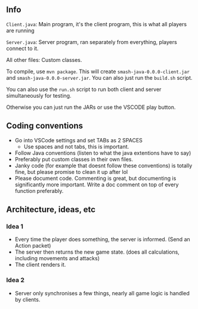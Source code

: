 ## Info

`Client.java`: Main program, it's the client program, this is what all players are running

`Server.java`: Server program, ran separately from everything, players connect to it.

All other files: Custom classes.

To compile, use `mvn package`. This will create `smash-java-0.0.0-client.jar` and `smash-java-0.0.0-server.jar`. You can also just run the `build.sh` script.

You can also use the `run.sh` script to run both client and server simultaneously for testing.

Otherwise you can just run the JARs or use the VSCODE play button.

## Coding conventions
- Go into VSCode settings and set TABs as 2 SPACES
  - Use spaces and not tabs, this is important.
- Follow Java conventions (listen to what the java extentions have to say)
- Preferably put custom classes in their own files.
- Janky code (for example that doesnt follow these conventions) is totally fine, but please promise to clean it up after lol
- Please document code. Commenting is great, but documenting is significantly more important. Write a doc comment on top of every function preferably.


## Architecture, ideas, etc

### Idea 1
- Every time the player does something, the server is informed. (Send an Action packet)
- The server then returns the new game state. (does all calculations, including movements and attacks)
- The client renders it.
### Idea 2
- Server only synchronises a few things, nearly all game logic is handled by clients.